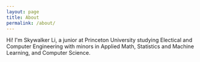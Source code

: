 ```yaml
---
layout: page
title: About
permalink: /about/
---
```


Hi! I'm Skywalker Li, a junior at Princeton University studying Electical and Computer Engineering with minors in Applied Math, Statistics and Machine Learning, and Computer Science.

